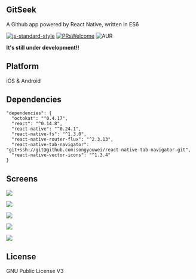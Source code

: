 ## GitSeek
A Github app powered by React Native, written in ES6

[![js-standard-style](https://img.shields.io/badge/code%20style-standard-brightgreen.svg?style=flat)](https://github.com/feross/standard)
[![PRsWelcome](https://img.shields.io/badge/PRs-welcome-brightgreen.svg)](CONTRIBUTING.md#pull-requests)
![AUR](https://img.shields.io/aur/license/yaourt.svg?maxAge=2592000)

**It's still under development!!**

## Platform
iOS & Android

## Dependencies
```
"dependencies": {
  "octokat": "^0.4.17",
  "react": "^0.14.8",
  "react-native": "^0.24.1",
  "react-native-fs": "^1.3.0",
  "react-native-router-flux": "^2.3.13",
  "react-native-tab-navigator": "git+ssh://git@github.com:songyouwei/react-native-tab-navigator.git",
  "react-native-vector-icons": "^1.3.4"
}
```

## Screens
![](./screens/home.png)

![](./screens/trending.png)

![](./screens/my.png)

![](./screens/repo.png)

![](./screens/people.png)

## License
GNU Public License V3
